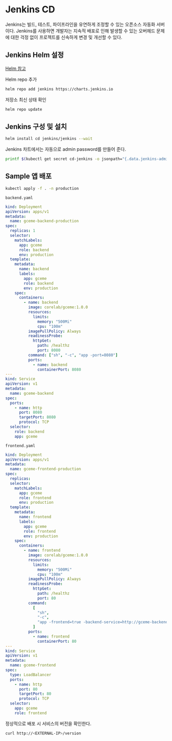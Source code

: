 # Jenkins CD

Jenkins는 빌드, 테스트, 파이프라인을 유연하게 조정할 수 있는 오픈소스 자동화 서버이다. Jenkins를 사용하면 개발자는 지속적 배포로 인해 발생할 수 있는 오버헤드 문제에 대한 걱정 없이 프로젝트를 신속하게 변경 및 개선할 수 있다.

## Jenkins Helm 설정

[Helm 참고](https://github.com/ddung1203/DevOps/blob/main/DevOps/Helm.md)

Helm repo 추가

```bash
helm repo add jenkins https://charts.jenkins.io
```

저장소 최신 상태 확인

```bash
helm repo update
```

## Jenkins 구성 및 설치

```bash
helm install cd jenkins/jenkins --wait
```

Jenkins 차트에서는 자동으로 admin password를 만들어 준다.

```bash
printf $(kubectl get secret cd-jenkins -o jsonpath="{.data.jenkins-admin-password}" | base64 --decode);echo
```

## Sample 앱 배포

```bash
kubectl apply -f . -n production
```

`backend.yaml`

```yaml
kind: Deployment
apiVersion: apps/v1
metadata:
  name: gceme-backend-production
spec:
  replicas: 1
  selector:
    matchLabels:
      app: gceme
      role: backend
      env: production
  template:
    metadata:
      name: backend
      labels:
        app: gceme
        role: backend
        env: production
    spec:
      containers:
        - name: backend
          image: corelab/gceme:1.0.0
          resources:
            limits:
              memory: "500Mi"
              cpu: "100m"
          imagePullPolicy: Always
          readinessProbe:
            httpGet:
              path: /healthz
              port: 8080
          command: ["sh", "-c", "app -port=8080"]
          ports:
            - name: backend
              containerPort: 8080
---
kind: Service
apiVersion: v1
metadata:
  name: gceme-backend
spec:
  ports:
    - name: http
      port: 8080
      targetPort: 8080
      protocol: TCP
  selector:
    role: backend
    app: gceme
```

`frontend.yaml`

```yaml
kind: Deployment
apiVersion: apps/v1
metadata:
  name: gceme-frontend-production
spec:
  replicas:
  selector:
    matchLabels:
      app: gceme
      role: frontend
      env: production
  template:
    metadata:
      name: frontend
      labels:
        app: gceme
        role: frontend
        env: production
    spec:
      containers:
        - name: frontend
          image: corelab/gceme:1.0.0
          resources:
            limits:
              memory: "500Mi"
              cpu: "100m"
          imagePullPolicy: Always
          readinessProbe:
            httpGet:
              path: /healthz
              port: 80
          command:
            [
              "sh",
              "-c",
              "app -frontend=true -backend-service=http://gceme-backend:8080 -port=80",
            ]
          ports:
            - name: frontend
              containerPort: 80
---
kind: Service
apiVersion: v1
metadata:
  name: gceme-frontend
spec:
  type: LoadBalancer
  ports:
    - name: http
      port: 80
      targetPort: 80
      protocol: TCP
  selector:
    app: gceme
    role: frontend
```

정상적으로 배포 시 서비스의 버전을 확인한다.

```bash
curl http://<EXTERNAL-IP>/version
```
